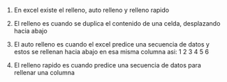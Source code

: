 1. En excel existe el relleno, auto relleno y relleno rapido 

2. El relleno es cuando se duplica el contenido de una celda, desplazando hacia abajo 

3. El auto relleno es cuando el excel predice una secuencia de datos y estos se rellenan hacia abajo en esa misma columna
   asi:
   1
   2
   3
   4
   5
   6

4. El relleno rapido es cuando predice una secuencia de datos para rellenar una columna 
